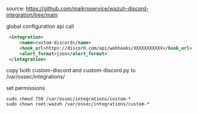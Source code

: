source: https://github.com/maikroservice/wazuh-discord-integration/tree/main

global configuration api call
```xml
 <integration>
     <name>custom-discord</name>
     <hook_url>https://discord.com/api/webhooks/XXXXXXXXXXX</hook_url>
     <alert_format>json</alert_format>
 </integration>
```


copy both custom-discord and custom-discord.py to /var/ossec/integrations/

set permissions 
```
sudo chmod 750 /var/ossec/integrations/custom-*
sudo chown root:wazuh /var/ossec/integrations/custom-*
```
